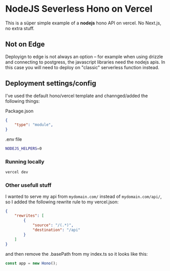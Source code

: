 # NodeJS Severless Hono on Vercel

This is a süper simple example of a **nodejs** hono API on vercel.
No Next.js, no extra stuff.

## Not on Edge
Deployign to edge is not always an option – for example when using drizzle and connecting to postgress, the javascript libraries need the nodejs apis.
In this case you will need to deploy on "classic" serverless function instead.


## Deployment settings/config

I've used the default hono/vercel template and channged/added the following things:


Package.json
```json
{
	"type": "module",
}
```

.env file
```bash
NODEJS_HELPERS=0
```


### Running locally 

```bash
vercel dev
```

### Other usefull stuff

I wanted to serve my api from `mydomain.com/` instead of `mydomain.com/api/`, so I added the following rewrite rule to my vercel.json:
```json
{
	"rewrites": [
		{
			"source": "/(.*)",
			"destination": "/api"
		}
	]
}
```
and then remove the .basePath from my index.ts so it looks like this:
```ts
const app = new Hono();
```